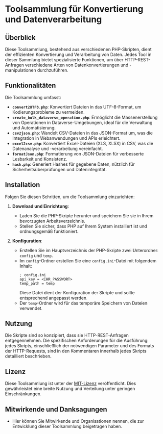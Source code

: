 
# Toolsammlung für Konvertierung und Datenverarbeitung

## Überblick
Diese Toolsammlung, bestehend aus verschiedenen PHP-Skripten, dient der effizienten Konvertierung und Verarbeitung von Daten. Jedes Tool in dieser Sammlung bietet spezialisierte Funktionen, um über HTTP-REST-Anfragen verschiedene Arten von Datenkonvertierungen und -manipulationen durchzuführen.

## Funktionalitäten
Die Toolsammlung umfasst:

- **`convert2UTF8.php`**: Konvertiert Dateien in das UTF-8-Format, um Kodierungsprobleme zu vermeiden.
- **`create_bulk_dataverse_operation.php`**: Ermöglicht die Massenerstellung von Operationen in Dataverse-Umgebungen, ideal für die Verwaltung und Automatisierung.
- **`csv2json.php`**: Wandelt CSV-Dateien in das JSON-Format um, was die Integration in Webanwendungen und APIs erleichtert.
- **`excel2csv.php`**: Konvertiert Excel-Dateien (XLS, XLSX) in CSV, was die Datenanalyse und -verarbeitung vereinfacht.
- **`formatJson.php`**: Formatierung von JSON-Dateien für verbesserte Lesbarkeit und Konsistenz.
- **`hash.php`**: Generiert Hashes für gegebene Daten, nützlich für Sicherheitsüberprüfungen und Datenintegrität.

## Installation
Folgen Sie diesen Schritten, um die Toolsammlung einzurichten:

1. **Download und Einrichtung**:
   - Laden Sie die PHP-Skripte herunter und speichern Sie sie in Ihrem bevorzugten Arbeitsverzeichnis.
   - Stellen Sie sicher, dass PHP auf Ihrem System installiert ist und ordnungsgemäß funktioniert.

2. **Konfiguration**:
   - Erstellen Sie im Hauptverzeichnis der PHP-Skripte zwei Unterordner: `config` und `temp`.
   - Im `config`-Ordner erstellen Sie eine `config.ini`-Datei mit folgendem Inhalt:
     ```
     ; config.ini
     api_key = <IHR_PASSWORT>
     temp_path = temp
     ```
     Diese Datei dient der Konfiguration der Skripte und sollte entsprechend angepasst werden.
   - Der `temp`-Ordner wird für das temporäre Speichern von Dateien verwendet.

## Nutzung
Die Skripte sind so konzipiert, dass sie HTTP-REST-Anfragen entgegennehmen. Die spezifischen Anforderungen für die Ausführung jedes Skripts, einschließlich der notwendigen Parameter und des Formats der HTTP-Requests, sind in den Kommentaren innerhalb jedes Skripts detailliert beschrieben.

## Lizenz
Diese Toolsammlung ist unter der [MIT-Lizenz](https://opensource.org/licenses/MIT) veröffentlicht. Dies gewährleistet eine breite Nutzung und Verteilung unter geringen Einschränkungen.

## Mitwirkende und Danksagungen
- Hier können Sie Mitwirkende und Organisationen nennen, die zur Entwicklung dieser Toolsammlung beigetragen haben.
